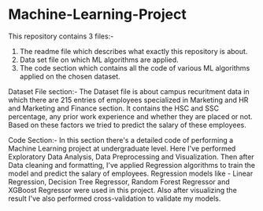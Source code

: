 # Machine-Learning-Project
This repository contains 3 files:-
1. The readme file which describes what exactly this repository is about.
2. Data set file on which ML algorithms are applied.
3. The code section which contains all the code of various ML algorithms applied on the chosen dataset.

Dataset File section:-
The Dataset file is about campus recuritment data in which there are 215 entries of employees specialized in Marketing and HR and Marketing and Finance section. 
It contains the HSC and SSC percentage, any prior work experience and whether they are placed or not. Based on these factors we tried to predict the salary of these employees.

Code Section:-
In this section there's a detailed code of performing a Machine Learning project at undergraduate level.
Here I've performed Exploratory Data Analysis, Data Preprocessing and Visualization. 
Then after Data cleaning and formatting, I've applied Regression algorithms to train the model and predict the salary of employees.
Regression models like - Linear Regression, Decision Tree Regressor, Random Forest Regressor and XGBoost Regressor were used in this project.
Also after visualizing the result I've also performed cross-validation to validate my models.
